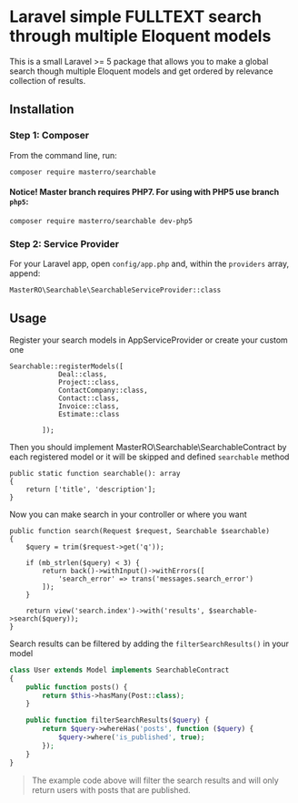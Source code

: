# Laravel simple FULLTEXT search through multiple Eloquent models 
This is a small Laravel >= 5 package that allows you to make a global search though multiple Eloquent models and get ordered by relevance collection of results.

## Installation

### Step 1: Composer

From the command line, run:

```
composer require masterro/searchable
```

#### Notice! Master branch requires PHP7. For using with PHP5 use branch `php5`:

```
composer require masterro/searchable dev-php5
```

### Step 2: Service Provider

For your Laravel app, open `config/app.php` and, within the `providers` array, append:

```
MasterRO\Searchable\SearchableServiceProvider::class
```

## Usage

Register your search models in AppServiceProvider or create your custom one

```
Searchable::registerModels([
			Deal::class,
			Project::class,
			ContactCompany::class,
			Contact::class,
			Invoice::class,
			Estimate::class

		]);
```

Then you should implement MasterRO\Searchable\SearchableContract by each registered model or it will be skipped and defined `searchable` method

```
public static function searchable(): array
{
    return ['title', 'description'];
}
```

Now you can make search in your controller or where you want

```
public function search(Request $request, Searchable $searchable)
{
    $query = trim($request->get('q'));

    if (mb_strlen($query) < 3) {
        return back()->withInput()->withErrors([
            'search_error' => trans('messages.search_error')
        ]);
    }
    
    return view('search.index')->with('results', $searchable->search($query));
}
```

Search results can be filtered by adding the `filterSearchResults()` in your model
```php
class User extends Model implements SearchableContract
{
    public function posts() {
        return $this->hasMany(Post::class);
    }

    public function filterSearchResults($query) {
        return $query->whereHas('posts', function ($query) {
            $query->where('is_published', true);
        });
    }
}
```
> The example code above will filter the search results and will only return users with posts that are published.